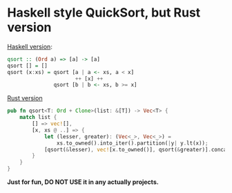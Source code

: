 # Haskell style QuickSort, but Rust version

[Haskell version](https://riptutorial.com/haskell/example/7553/quicksort):

```haskell
qsort :: (Ord a) => [a] -> [a]
qsort [] = []
qsort (x:xs) = qsort [a | a <- xs, a < x]
                      ++ [x] ++
               qsort [b | b <- xs, b >= x]
```

[Rust version](src/lib.rs)

```rust
pub fn qsort<T: Ord + Clone>(list: &[T]) -> Vec<T> {
    match list {
        [] => vec![],
        [x, xs @ ..] => {
            let (lesser, greater): (Vec<_>, Vec<_>) =
                xs.to_owned().into_iter().partition(|y| y.lt(x));
            [qsort(&lesser), vec![x.to_owned()], qsort(&greater)].concat()
        }
    }
}
```

**Just for fun, DO NOT USE it in any actually projects.**
